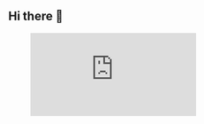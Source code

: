 ## Hi there 👋
<figure><embed src="https://wakatime.com/share/@02e26e85-4ff0-4e56-8a90-19307b5555b7/f30519e3-ea84-4087-a7d5-ec7229a2c8f7.svg"></embed></figure>

<!--
**JBrannelid/JBrannelid** is a ✨ _special_ ✨ repository because its `README.md` (this file) appears on your GitHub profile.

Here are some ideas to get you started:

- 🔭 I’m currently working on ...
- 🌱 I’m currently learning ...
- 👯 I’m looking to collaborate on ...
- 🤔 I’m looking for help with ...
- 💬 Ask me about ...
- 📫 How to reach me: ...
- 😄 Pronouns: ...
- ⚡ Fun fact: ...
-->

